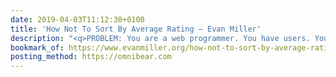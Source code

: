 ```yaml
---
date: 2019-04-03T11:12:30+0100
title: 'How Not To Sort By Average Rating – Evan Miller'
description: "<q>PROBLEM: You are a web programmer. You have users. Your users rate stuff on your site. You want to put the highest-rated stuff at the top and lowest-rated at the bottom. You need some sort of <q>score</q> to sort by.</q>"
bookmark_of: https://www.evanmiller.org/how-not-to-sort-by-average-rating.html
posting_method: https://omnibear.com
---
```

